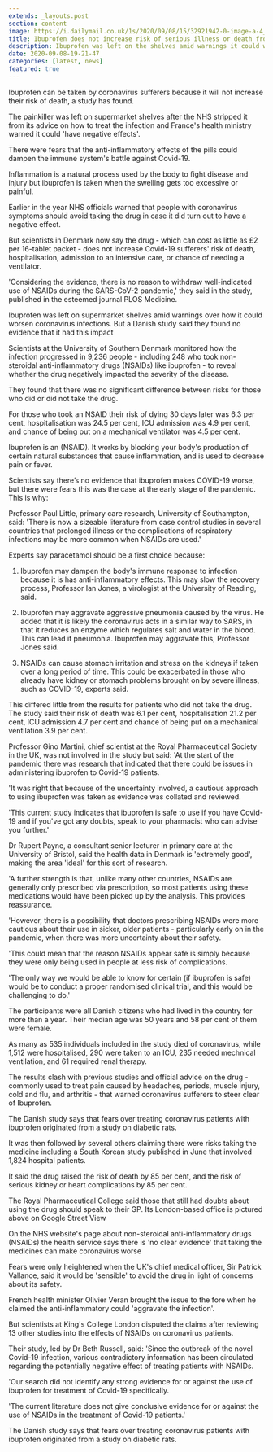 ```yaml
---
extends: _layouts.post
section: content
image: https://i.dailymail.co.uk/1s/2020/09/08/15/32921942-0-image-a-4_1599576798357.jpg 
title: Ibuprofen does not increase risk of serious illness or death from Covid-19 
description: Ibuprofen was left on the shelves amid warnings it could worsen coronavirus infections. But scientists in Denmark said they had found no evidence that the drug increased patients risk of death. 
date: 2020-09-08-19-21-47 
categories: [latest, news] 
featured: true 
--- 
```

Ibuprofen can be taken by coronavirus sufferers because it will not increase their risk of death, a study has found. 

The painkiller was left on supermarket shelves after the NHS stripped it from its advice on how to treat the infection and France's health ministry warned it could 'have negative effects'.

There were fears that the anti-inflammatory effects of the pills could dampen the immune system's battle against Covid-19.

Inflammation is a natural process used by the body to fight disease and injury but ibuprofen is taken when the swelling gets too excessive or painful. 

Earlier in the year NHS officials warned that people with coronavirus symptoms should avoid taking the drug in case it did turn out to have a negative effect. 

But scientists in Denmark now say the drug - which can cost as little as £2 per 16-tablet packet - does not increase Covid-19 sufferers' risk of death, hospitalisation, admission to an intensive care, or chance of needing a ventilator.

'Considering the evidence, there is no reason to withdraw well-indicated use of NSAIDs during the SARS-CoV-2 pandemic,' they said in the study, published in the esteemed journal PLOS Medicine.

Ibuprofen was left on supermarket shelves amid warnings over how it could worsen coronavirus infections. But a Danish study said they found no evidence that it had this impact

Scientists at the University of Southern Denmark monitored how the infection progressed in 9,236 people - including 248 who took non-steroidal anti-inflammatory drugs (NSAIDs) like ibuprofen - to reveal whether the drug negatively impacted the severity of the disease.

They found that there was no significant difference between risks for those who did or did not take the drug.

For those who took an NSAID their risk of dying 30 days later was 6.3 per cent, hospitalisation was 24.5 per cent, ICU admission was 4.9 per cent, and chance of being put on a mechanical ventilator was 4.5 per cent.

Ibuprofen is an (NSAID). It works by blocking your body's production of certain natural substances that cause inflammation, and is used to decrease pain or fever.

Scientists say there’s no evidence that ibuprofen makes COVID-19 worse, but there were fears this was the case at the early stage of the pandemic. This is why: 

Professor Paul Little, primary care research, University of Southampton, said: 'There is now a sizeable literature from case control studies in several countries that prolonged illness or the complications of respiratory infections may be more common when NSAIDs are used.'

Experts say paracetamol should be a first choice because:

1. Ibuprofen may dampen the body's immune response to infection because it is has anti-inflammatory effects. This may slow the recovery process, Professor Ian Jones, a virologist at the University of Reading, said.

2. Ibuprofen may aggravate aggressive pneumonia caused by the virus. He added that it is likely the coronavirus acts in a similar way to SARS, in that it reduces an enzyme which regulates salt and water in the blood. This can lead it pneumonia. Ibuprofen may aggravate this, Professor Jones said.

2. NSAIDs can cause stomach irritation and stress on the kidneys if taken over a long period of time. This could be exacerbated in those who already have kidney or stomach problems brought on by severe illness, such as COVID-19, experts said.  

This differed little from the results for patients who did not take the drug. The study said their risk of death was 6.1 per cent, hospitalisation 21.2 per cent, ICU admission 4.7 per cent and chance of being put on a mechanical ventilation 3.9 per cent.

Professor Gino Martini, chief scientist at the Royal Pharmaceutical Society in the UK, was not involved in the study but said: 'At the start of the pandemic there was research that indicated that there could be issues in administering ibuprofen to Covid-19 patients.

'It was right that because of the uncertainty involved, a cautious approach to using ibuprofen was taken as evidence was collated and reviewed.

'This current study indicates that ibuprofen is safe to use if you have Covid-19 and if you've got any doubts, speak to your pharmacist who can advise you further.'

Dr Rupert Payne, a consultant senior lecturer in primary care at the University of Bristol, said the health data in Denmark is 'extremely good', making the area 'ideal' for this sort of research.

'A further strength is that, unlike many other countries, NSAIDs are generally only prescribed via prescription, so most patients using these medications would have been picked up by the analysis. This provides reassurance.

'However, there is a possibility that doctors prescribing NSAIDs were more cautious about their use in sicker, older patients - particularly early on in the pandemic, when there was more uncertainty about their safety.

'This could mean that the reason NSAIDs appear safe is simply because they were only being used in people at less risk of complications.

'The only way we would be able to know for certain (if ibuprofen is safe) would be to conduct a proper randomised clinical trial, and this would be challenging to do.' 

The participants were all Danish citizens who had lived in the country for more than a year. Their median age was 50 years and 58 per cent of them were female.

As many as 535 individuals included in the study died of coronavirus, while 1,512 were hospitalised, 290 were taken to an ICU, 235 needed mechnical ventilation, and 61 required renal therapy.

The results clash with previous studies and official advice on the drug - commonly used to treat pain caused by headaches, periods, muscle injury, cold and flu, and arthritis - that warned coronavirus sufferers to steer clear of Ibuprofen.

The Danish study says that fears over treating coronavirus patients with ibuprofen originated from a study on diabetic rats.

It was then followed by several others claiming there were risks taking the medicine including a South Korean study published in June that involved 1,824 hospital patients.

It said the drug raised the risk of death by 85 per cent, and the risk of serious kidney or heart complications by 85 per cent.

The Royal Pharmaceutical College said those that still had doubts about using the drug should speak to their GP. Its London-based office is pictured above on Google Street View

On the NHS website's page about non-steroidal anti-inflammatory drugs (NSAIDs) the health service says there is 'no clear evidence' that taking the medicines can make coronavirus worse

Fears were only heightened when the UK's chief medical officer, Sir Patrick Vallance, said it would be 'sensible' to avoid the drug in light of concerns about its safety.

French health minister Olivier Veran brought the issue to the fore when he claimed the anti-inflammatory could 'aggravate the infection'.

But scientists at King's College London disputed the claims after reviewing 13 other studies into the effects of NSAIDs on coronavirus patients.

Their study, led by Dr Beth Russell, said: 'Since the outbreak of the novel Covid-19 infection, various contradictory information has been circulated regarding the potentially negative effect of treating patients with NSAIDs.

'Our search did not identify any strong evidence for or against the use of ibuprofen for treatment of Covid-19 specifically.

'The current literature does not give conclusive evidence for or against the use of NSAIDs in the treatment of Covid-19 patients.'

The Danish study says that fears over treating coronavirus patients with ibuprofen originated from a study on diabetic rats.

